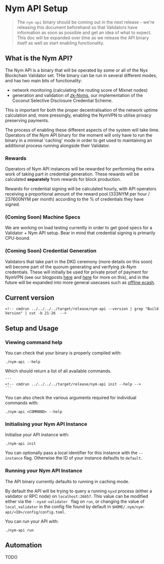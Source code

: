 # Nym API Setup

[//]: # (> The Nym API binary was built in the [building nym]&#40;../binaries/building-nym.md&#41; section. If you haven't yet built Nym and want to run the code, go there first. You can build just the API with `cargo build --release --bin nym-api`.)
[//]: # ()

> The `nym-api` binary should be coming out in the next release - we're releasing this document beforehand so that Validators have information as soon as possible and get an idea of what to expect. This doc will be expanded over time as we release the API binary itself as well as start enabling functionality.  

## What is the Nym API?
The Nym API is a binary that will be operated by some or all of the Nyx Blockchain Validator set. THie binary can be run in several different modes, and has two main bits of functionality: 
* network monitoring (calculating the routing score of Mixnet nodes) 
* generation and validation of [zk-Nyms](), our implementation of the Coconut Selective Disclosure Credential Scheme.

This is important for both the proper decentralisation of the network uptime calculation and, more pressingly, enabling the NymVPN to utilise privacy preserving payments. 

The process of enabling these different aspects of the system will take time. Operators of the Nym API binary for the moment will only have to run the binary in a minimal 'caching' mode in order to get used to maintaining an additional process running alongside their Validator. 

### Rewards 
Operators of Nym API instances will be rewarded for performing the extra work of taking part in credential generation. These rewards will be calculated **separately** from rewards for block production. 

Rewards for credential signing will be calculated hourly, with API operators receiving a proportional amount of the reward pool (333NYM per hour / 237600NYM per month) according to the % of credentials they have signed. 

### (Coming Soon) Machine Specs 
We are working on load testing currently in order to get good specs for a Validator + Nym API setup. Bear in mind that credential signing is primarily CPU-bound. 

### (Coming Soon) Credential Generation
Validators that take part in the DKG ceremony (more details on this soon) will become part of the quorum generating and verifying zk-Nym credentials. These will initially be used for private proof of payment for NymVPN (see our blogposts [here](https://blog.nymtech.net/nymvpn-an-invitation-for-privacy-experts-and-enthusiasts-63644139d09d) and [here](https://blog.nymtech.net/zk-nyms-are-here-a-major-milestone-towards-a-market-ready-mixnet-a3470c9ab10a) for more on this), and in the future will be expanded into more general usecases such as [offline ecash](https://arxiv.org/abs/2303.08221). 

## Current version
```
<!-- cmdrun ../../../../target/release/nym-api --version | grep "Build Version" | cut -b 21-26  -->
```

## Setup and Usage
### Viewing command help
You can check that your binary is properly compiled with:

```
./nym-api --help
```

Which should return a list of all available commands.

~~~admonish example collapsible=true title="Console output"
```
<!-- cmdrun ../../../../target/release/nym-api init --help -->
```
~~~

You can also check the various arguments required for individual commands with:

```
./nym-api <COMMAND> --help
```

### Initialising your Nym API Instance 
Initialise your API instance with: 

```
./nym-api init
```

You can optionally pass a local identifier for this instance with the `--instance` flag. Otherwise the ID of your instance defaults to `default`. 

### Running your Nym API Instance 
The API binary currently defaults to running in caching mode. 

By default the API will be trying to query a running `nyxd` process (either a validator or RPC node) on `localhost:26657`. This value can be modified either via the `--nyxd-validator ` flag on `run`, or changing the value of `local_validator` in the config file found by default in `$HOME/.nym/nym-api/<ID>/config/config.toml`.  

You can run your API with: 

```
./nym-api run
```

## Automation 
TODO 